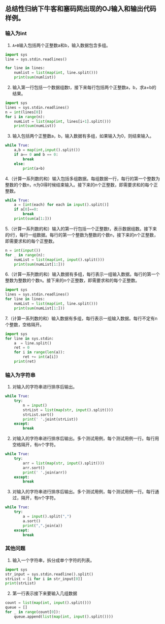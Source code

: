 ## 总结性归纳下牛客和塞码网出现的OJ输入和输出代码样例。
### 输入为int
1. ```A+B```输入包括两个正整数a和b，输入数据包含多组。
```python
import sys
line = sys.stdin.readlines()

for line in lines:
    numlist = list(map(int, line.split()))
    print(sum(numlist))
```  

2. 输入第一行包括一个数据组数t，接下来每行包括两个正整数a，b，求a+b的结果。
```python
import sys
lines = sys.stdin.readlines()
n = int(lines[0])
for i in range(n):
    numList = list(map(int, lines[i+1].split()))
    print(sum(numList))
```
3. 输入包括两个正整数a，b，输入数据有多组，如果输入为0，则结束输入。
```python
while True:
    a,b = map(int,input().split())
    if a== 0 and b == 0:
        break
    else:
        print(a+b)

```
4.（计算一系列数的和）输入包括多组数据。每组数据一行，每行的第一个整数为整数的个数n，n为0得时候结束输入。接下来的n个正整数，即需要求和的每个正整数。
```python
while True:
    a = [int(each) for each in input().split()]
    if a[0]==0:
        break
    print(sum(a[1:]))
```
5.（计算一系列数的和）输入的第一行包括一个正整数t，表示数据组数。接下来的t行，每行一组数据。每行的第一个整数为整数的个数n，接下来的n个正整数，即需要求和的每个正整数。
```python
n = int(input())
for _ in range(n):
    numList = list(map(int, input().split()))
    print(sum(numList[1:]))
```
6.（计算一系列数的和）输入数据有多组，每行表示一组输入数据。每行的第一个整数为整数的个数n。接下来的n个正整数，即需要求和的每个正整数。
```python
import sys
lines = sys.stdin.readlines()
for line in lines:
    numList = list(map(int, line.split()))
    print(sum(numList[1:]))
```
7.（计算一系列数的和）输入数据有多组，每行表示一组输入数据。每行不定有n个整数，空格隔开。
```python
import sys
for line in sys.stdin:
    a  = line.split()
    ret = 0
    for i in range(len(a)):
        ret += int(a[i])
    print(ret)
```

### 输入为字符串
1. 对输入的字符串进行排序后输出。
```python
while True:
    try:
        n = input()
        strList = list(map(str, input().split()))
        strList.sort()
        print(' '.joint(strList))
    except:
        break
```
2. 对输入的字符串进行排序后输出。多个测试用例，每个测试用例一行。每行用空格隔开，有n个字符。
```python
while True:
    try:
        arr = list(map(str, input().split()))
        arr.sort()
        print(' '.join(arr))
    except:
        break
```
3. 对输入的字符串进行排序后输出。多个测试用例，每个测试用例一行。每行通过，隔开，有n个字符。
```python
while True:
    try:
        a = input().split(",")
        a.sort()
        print(",".join(a))
    except:
        break
```

### 其他问题
1. 输入一个字符串，拆分成单个字符的列表。
```python
import sys
str_input = sys.stdin.readline().split()
strList = [i for i in str_input[0]]
print(strList)
```

2. 第一行表示接下来要输入几组数据
```python
count = list(map(int, input().split()))
queue = []
for _ in range(count[0]):
    queue.append(list(map(int, input().split())))
```
